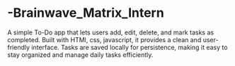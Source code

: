 # -Brainwave_Matrix_Intern
A simple To-Do app that lets users add, edit, delete, and mark tasks as completed. Built with HTMl, css, javascript, it provides a clean and user-friendly interface. Tasks are saved locally for persistence, making it easy to stay organized and manage daily tasks efficiently.
